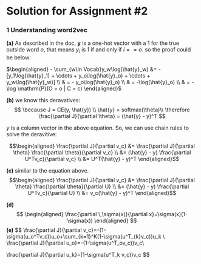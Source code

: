 # Solution for Assignment #2

### 1 Understanding word2vec

 **(a)**  As described in the doc, $\boldsymbol{y}$ is a one-hot vector with a 1 for the true outside word $o$, that means $y_i$ is 1 if and only if $i == o$. so the proof could be below:

$\begin{aligned}
    - \sum_{w\in Vocab}y_w\log(\hat{y}_w) &= - [y_1\log(\hat{y}_1) + \cdots + y_o\log(\hat{y}_o) + \cdots + y_w\log(\hat{y}_w)] \\
    & = - y_o\log(\hat{y}_o) \\
    & = -\log(\hat{y}_o) \\
    & = -\log \mathrm{P}(O = o | C = c)
\end{aligned}$

**(b)** we know this deravatives:
$$
\because J = CE(y, \hat{y}) \\
\hat{y} = softmax(\theta)\\
\therefore \frac{\partial J}{\partial \theta} = (\hat{y} - y)^T
$$

$y$ is a column vector in the above equation. So, we can use chain rules to solve the deravitive:

$$\begin{aligned}
\frac{\partial J}{\partial v_c} &= \frac{\partial J}{\partial \theta} \frac{\partial \theta}{\partial v_c} \\
&= (\hat{y} - y) \frac{\partial U^Tv_c}{\partial v_c} \\
&= U^T(\hat{y} - y)^T
\end{aligned}$$

**(c)**
similar to the equation above.
$$\begin{aligned}
\frac{\partial J}{\partial v_c} &= \frac{\partial J}{\partial \theta} \frac{\partial \theta}{\partial U} \\
&= (\hat{y} - y) \frac{\partial U^Tv_c}{\partial U} \\
&= v_c(\hat{y} - y)^T
\end{aligned}$$

**(d)**
$$
\begin{aligned}
\frac{\partial \,\sigma(x)}{\partial x}=\sigma(x)(1-\sigma(x))
\end{aligned}
$$
**(e)**
$$
\frac{\partial J}{\partial v_c}=-(1-\sigma(u_o^Tv_c))u_o+\sum_{k=1}^K(1-\sigma(u^T_{k}v_c))u_k \\
\frac{\partial J}{\partial u_o}=-(1-\sigma(u^T_ov_c))v_c\\

\frac{\partial J}{\partial u_k}=(1-\sigma(u^T_k v_c))v_c
$$
